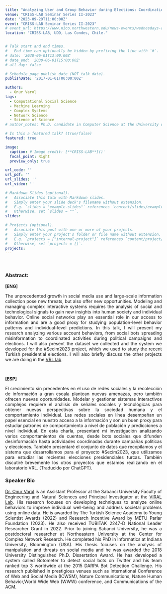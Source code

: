 ```yaml
---
title: "Analyzing User and Group Behavior during Elections: Coordination, Bots and Misinformation. [Virtual Talk]"
venue: "CRISS-LAB Seminar Series II-2023"
date: '2023-09-29T11:00:00Z'
event: "CRISS-LAB Seminar Series II-2023"
# event_url: https://www.nico.northwestern.edu/news-events/wednesdays-at-nico/speakers-2021.html
location: "CRISS-LAB, UDD, Las Condes, Chile."


# Talk start and end times.
#   End time can optionally be hidden by prefixing the line with `#`.
# date: '2030-06-01T13:00:00Z'
# date_end: '2030-06-01T15:00:00Z'
# all_day: false

# Schedule page publish date (NOT talk date).
publishDate: '2017-01-01T00:00:00Z'

authors: 
  - Onur Varol
tags: 
  - Computational Social Science
  - Machine Learning
  - Complex Systems
  - Network Science
  - Science of Science
# author_notes: Ph.D. candidate in Computer Science at the University of Toulouse.

# Is this a featured talk? (true/false)
featured: true

image:
  caption: #'Image credit: [**CRISS-LAB**]()'
  focal_point: Right
  preview_only: true

url_code: ''
url_pdf: ''
url_slides: ''
url_video: ''

# Markdown Slides (optional).
#   Associate this talk with Markdown slides.
#   Simply enter your slide deck's filename without extension.
#   E.g. `slides = "example-slides"` references `content/slides/example-slides.md`.
#   Otherwise, set `slides = ""`.
slides:

# Projects (optional).
#   Associate this post with one or more of your projects.
#   Simply enter your project's folder or file name without extension.
#   E.g. `projects = ["internal-project"]` references `content/project/deep-learning/index.md`.
#   Otherwise, set `projects = []`.
projects:
---
```


<head>
<script src="https://cdn.jsdelivr.net/npm/add-to-calendar-button@2" async defer></script>

</head>

<div>
<add-to-calendar-button
  name="Analyzing User and Group Behavior during Elections: Coordination, Bots and Misinformation. By Onur Varol, Ph.D. at CRISS-LAB (Via Zoom)"
  description="Zoom link: https://udd.zoom.us/j/82674667828?pwd=amlmNlk3R0hPZzlFOTRYY2tZRW9Gdz09"
  startDate="2023-09-29"
  endDate="2023-09-29"
  startTime="11:00"
  endTime="12:30"
  location="Virtual"
  options="['Apple','Google','iCal','Microsoft365','Outlook.com','Yahoo']"
  timeZone="America/Santiago"
  trigger="click"
  inline
  listStyle="modal"
  iCalFileName="Reminder-Event"
  >
</add-to-calendar-button>
</div>
<br>



### Abstract:
<div>

**[ENG]**
<p align="justify"> The unprecedented growth in social media use and large-scale information collection pose new threats, but also offer new opportunities. Modeling and managing complex interactive systems requires the analysis of social and technological signals to gain new insights into human society and individual behavior. Online social networks play an essential role in our access to information and are a good proxy for studying population-level behavior patterns and individual-level predictions. In this talk, I will present my research analyzing various account behaviors, from social bots spreading misinformation to coordinated activities during political campaigns and elections. I will also present the dataset we collected and the system we developed for the #Secim2023 project, which we used to study the recent Turkish presidential elections. I will also briefly discuss the other projects we are doing in the <a href="https://varollab.com/" target="_blank">VRL lab</a>.
</p>
<br>

**[ESP]**
<p align="justify"> El crecimiento sin precedentes en el uso de redes sociales y la recolección de información a gran escala plantean nuevas amenazas, pero también ofrecen nuevas oportunidades. Modelar y gestionar sistemas interactivos complejos requiere el análisis de señales sociales y tecnológicas para obtener nuevas perspectivas sobre la sociedad humana y el comportamiento individual. Las redes sociales en línea desempeñan un papel esencial en nuestro acceso a la información y son un buen proxy para estudiar patrones de comportamiento a nivel de población y predicciones a nivel individual. En esta charla, presentaré mi investigación analizando varios comportamientos de cuentas, desde bots sociales que difunden desinformación hasta actividades coordinadas durante campañas políticas y elecciones. También presentaré el conjunto de datos que recopilamos y el sistema que desarrollamos para el proyecto #Secim2023, que utilizamos para estudiar las recientes elecciones presidenciales turcas. También discutiré brevemente los otros proyectos que estamos realizando en el laboratorio VRL. (Traducido por ChatGPT).</p>

### Speaker Bio
<p align="justify"> <a href="https://scholar.google.com/citations?user=t8YAefAAAAAJ&hl=es" target="_blank">Dr. Onur Varol</a> is an Assistant Professor at the Sabanci University Faculty of Engineering and Natural Sciences and Principal Investigator at the <a href="https://varollab.com/" target="_blank">VIRAL Lab</a>. His research focuses on developing techniques to analyze online behaviors to improve individual well-being and address societal problems using online data. He is awarded by The Turkish Science Academy to Young Scientist Awards (2022) and Research Incentive Award by METU Parlar Foundation (2023). He also received TUBITAK 2247-D National Leader Researcher Grant in 2022. Prior to joining Sabanci University, he was a postdoctoral researcher at Northeastern University at the Center for Complex Network Research. He completed his PhD in Informatics at Indiana University, Bloomington (USA). His thesis focuses on the analysis of manipulation and threats on social media and he was awarded the 2018 University Distinguished Ph.D. Dissertation Award. He has developed a system called Botometer to detect social bots on Twitter and his team ranked top 3 worldwide at the 2015 DARPA Bot Detection Challenge. His research published in prestigious venues such as International Conference of Web and Social Media (ICWSM), Nature Communications, Nature Human Behavior,World Wide Web (WWW) conference, and Communications of the ACM. </p>
</div>
